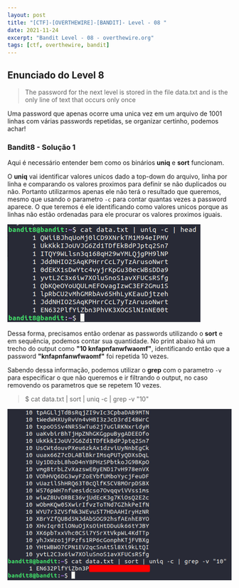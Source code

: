 ```yaml
---
layout: post
title: "[CTF]-[OVERTHEWIRE]-[BANDIT]- Level - 08 "
date: 2021-11-24
excerpt: "Bandit Level - 08 - overthewire.org"
tags: [ctf, overthewire, bandit]
---
```


## Enunciado do Level 8
>The password for the next level is stored in the file data.txt and is the only line of text that occurs only once

Uma password que apenas ocorre uma unica vez em um arquivo de 1001 linhas com várias passwords repetidas, se organizar certinho, podemos achar!

### Bandit8 - Solução 1

Aqui é necessário entender bem como os binários **uniq** e **sort** funcionam.

O **uniq** vai identificar valores unicos dado a top-down do arquivo, linha por linha e comparando os valores proximos para definir se não duplicados ou não. Portanto utilizarmos apenas ele não terá o resultado que queremos, mesmo que usando o parametro `-c` para contar quantas vezes a password aparece. O que teremos é ele identificando como valores unicos porque as linhas não estão ordenadas para ele procurar os valores proximos iguais.

![Utilizando errado o uniq](/img_posts/ctf/overthewire/bandit/lvl8-1.png)

Dessa forma, precisamos então ordenar as passwords utilizando o **sort** e em sequência, podemos contar sua quantidade. No print abaixo há um trecho do output como **"10 knfapnfanwfwaomf"**, identificando então que a password **"knfapnfanwfwaomf"** foi repetida 10 vezes.

Sabendo dessa informação, podemos utilizar o **grep** com o parametro `-v` para especificar o que não queremos e ir filtrando o output, no caso removendo os parametros que se repetem 10 vezes.

> $ cat data.txt | sort | uniq -c | grep -v "10"

![Utilizando sort + uniq](/img_posts/ctf/overthewire/bandit/lvl8-2.png)

